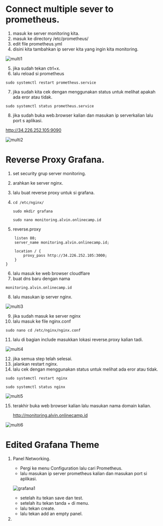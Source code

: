 # Connect multiple sever to prometheus.

1. masuk ke server monitoring kita.
2. masuk ke directory /etc/prometheus/
3. edit file prometheus.yml
4. disini kita tambahkan ip server kita yang ingin kita monitoring.
  
  ![multi1](https://user-images.githubusercontent.com/90166916/141744051-31577d7d-78bf-4a06-be5c-d5041970ca7a.png)

5. jika sudah tekan ctrl+x.
6. lalu reload si prometheus

  `sudo systemctl restart prometheus.service`
  
7. jika sudah kita cek dengan menggunakan status untuk melihat apakah ada eror atau tidak.

  `sudo systemctl status prometheus.service`

8. jika sudah buka web.browser kalian dan masukan ip serverkalian lalu port s aplikasi.  

  http://34.226.252.105:9090
  
  ![multi2](https://user-images.githubusercontent.com/90166916/141746261-4f69bd7e-f71f-4652-a009-1583b5ff4173.png)

# Reverse Proxy Grafana.

1. set security grup server monitoring.
2. arahkan ke server nginx.
3. lalu buat reverse proxy untuk si grafana.
4. `cd /etc/nginx/`
   
   `sudo mkdir grafana`
   
   `sudo nano monitoring.alvin.onlinecamp.id`
   
5.  reverse.proxy
``` server {
    listen 80;
    server_name monitoring.alvin.onlinecamp.id;

    location / {
	    proxy_pass http://34.226.252.105:3000;
    }
}
```

6. lalu masuk ke web browser cloudflare 
7. buat dns baru dengan nama 

  `monitoring.alvin.onlinecamp.id`
  
8. lalu masukan ip server nginx.

  ![multi3](https://user-images.githubusercontent.com/90166916/141749208-883fc2a3-7ce2-4e19-a5d2-d9ae6c9fbe33.png)

9. jika sudah masuk ke server nginx
10. lalu masuk ke file nginx.conf

  `sudo nano cd /etc/nginx/nginx.conf`

11. lalu di bagian include masukkan lokasi reverse.proxy kalian tadi.

   ![multi4](https://user-images.githubusercontent.com/90166916/141749548-8630a162-8ea9-447b-89f6-7c566e8367e6.png)

12. jika semua step telah selesai.
13. jalankan restart nginx.
14. lalu cek dengan menggunakan status untuk melihat ada eror atau tidak.

   `sudo systemctl restart nginx`
   
   `sudo systemctl status nginx`

  ![multi5](https://user-images.githubusercontent.com/90166916/141750030-55958400-1541-4ee3-9758-362331995c29.png)

15. terakhir buka web browser kalian lalu masukan nama domain kalian.

    http://monitoring.alvin.onlinecamp.id
    
   ![multi6](https://user-images.githubusercontent.com/90166916/141750027-7f93833d-160d-4b64-ab5a-244c30b9313d.png)

# Edited Grafana Theme
1. Panel Networking.

   * Pergi ke menu Configuration lalu cari Prometheus.
   * lalu masukan ip server prometheus kalian dan masukan port si aplikasi.
   
    ![grafana1](https://user-images.githubusercontent.com/90166916/141752808-4ad978ea-2724-4abf-b066-ceffaeeecf45.png)
   
   * setelah itu tekan save dan test.
   * setelah itu tekan tanda + di menu.
   * lalu tekan create.
   * lalu tekan add an empty panel. 
2. 
